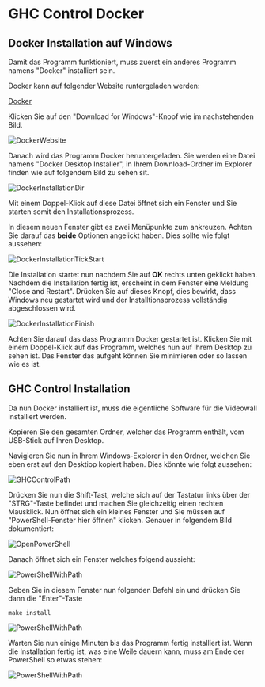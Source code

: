 # GHC Control Docker

## Docker Installation auf Windows

Damit das Programm funktioniert, muss zuerst ein anderes Programm namens "Docker" installiert sein.

Docker kann auf folgender Website runtergeladen werden:

[Docker](https://www.docker.com/products/docker-desktop)

Klicken Sie auf den "Download for Windows"-Knopf wie im nachstehenden Bild.

![DockerWebsite](https://github.com/mauriceputz/ghc_control_manual/tree/main/img/docker_website.png?raw=true)

Danach wird das Programm Docker heruntergeladen. Sie werden eine Datei namens "Docker Desktop Installer", in Ihrem
Download-Ordner im Explorer finden wie auf folgendem Bild zu sehen sit.

![DockerInstallationDir](https://github.com/mauriceputz/ghc_control_manual/tree/main/img/docker_installation_exe.png)

Mit einem Doppel-Klick auf diese Datei öffnet sich ein Fenster und Sie starten somit den Installationsprozess.

In diesem neuen Fenster gibt es zwei Menüpunkte zum ankreuzen. Achten Sie darauf das **beide** Optionen angelickt haben.
Dies sollte wie folgt aussehen:

![DockerInstallationTickStart](https://github.com/mauriceputz/ghc_control_manual/tree/main/img/install_docker_tick_options.png)

Die Installation startet nun nachdem Sie auf **OK** rechts unten geklickt haben.
Nachdem die Installation fertig ist, erscheint in dem Fenster eine Meldung
"Close and Restart". Drücken Sie auf dieses Knopf, dies bewirkt, dass Windows neu gestartet wird
und der Installtionsprozess vollständig abgeschlossen wird.

![DockerInstallationFinish](https://github.com/mauriceputz/ghc_control_manual/tree/main/img/restart.png)

Achten Sie darauf das dass Programm Docker gestartet ist. Klicken Sie mit einem Doppel-Klick auf das Programm, welches nun auf Ihrem
Desktop zu sehen ist. Das Fenster das aufgeht können Sie minimieren oder so lassen wie es ist.

## GHC Control Installation

Da nun Docker installiert ist, muss die eigentliche Software für die Videowall installiert werden.

Kopieren Sie den gesamten Ordner, welcher das Programm enthält, vom USB-Stick auf Ihren Desktop.

Navigieren Sie nun in Ihrem Windows-Explorer in den Ordner, welchen Sie eben erst auf den Desktiop kopiert haben. Dies könnte wie
folgt aussehen:

![GHCControlPath](https://github.com/mauriceputz/ghc_control_manual/tree/main/img/ghc_control_path.png)

Drücken Sie nun die Shift-Tast, welche sich auf der Tastatur links über der "STRG"-Taste befindet und machen Sie gleichzeitig einen
rechten Mausklick. Nun öffnet sich ein kleines Fenster und Sie müssen auf "PowerShell-Fenster hier öffnen" klicken. Genauer in folgendem
Bild dokumentiert:

![OpenPowerShell](https://github.com/mauriceputz/ghc_control_manual/tree/main/img/open_ps.png)

Danach öffnet sich ein Fenster welches folgend aussieht:

![PowerShellWithPath](https://github.com/mauriceputz/ghc_control_manual/tree/main/img/powershell.png)

Geben Sie in diesem Fenster nun folgenden Befehl ein und drücken Sie dann die "Enter"-Taste

`make install`

![PowerShellWithPath](https://github.com/mauriceputz/ghc_control_manual/tree/main/img/make_install.png)

Warten Sie nun einige Minuten bis das Programm fertig installiert ist. Wenn die Installation fertig ist, was eine Weile dauern kann, muss am Ende der PowerShell so etwas stehen:

![PowerShellWithPath](https://github.com/mauriceputz/ghc_control_manual/tree/main/img/make_install_finish.png)